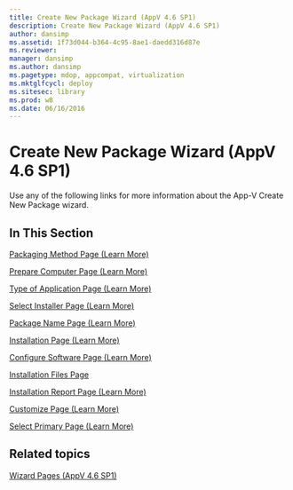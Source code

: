 ```yaml
---
title: Create New Package Wizard (AppV 4.6 SP1)
description: Create New Package Wizard (AppV 4.6 SP1)
author: dansimp
ms.assetid: 1f73d044-b364-4c95-8ae1-daedd316d87e
ms.reviewer: 
manager: dansimp
ms.author: dansimp
ms.pagetype: mdop, appcompat, virtualization
ms.mktglfcycl: deploy
ms.sitesec: library
ms.prod: w8
ms.date: 06/16/2016
---
```



# Create New Package Wizard (AppV 4.6 SP1)


Use any of the following links for more information about the App-V Create New Package wizard.

## In This Section


<a href="" id="packaging-method-page--learn-more-"></a>[Packaging Method Page (Learn More)](packaging-method-page--learn-more-.md)  

<a href="" id="prepare-computer-page--learn-more-"></a>[Prepare Computer Page (Learn More)](prepare-computer-page--learn-more-.md)  

<a href="" id="type-of-application-page--learn-more-"></a>[Type of Application Page (Learn More)](type-of-application-page--learn-more-.md)  

<a href="" id="select-installer-page--learn-more-"></a>[Select Installer Page (Learn More)](select-installer-page--learn-more-.md)  

<a href="" id="package-name-page---learn-more-"></a>[Package Name Page (Learn More)](package-name-page---learn-more-.md)  

<a href="" id="installation-page--learn-more-"></a>[Installation Page (Learn More)](installation-page--learn-more-.md)  

<a href="" id="configure-software-page--learn-more-"></a>[Configure Software Page (Learn More)](configure-software-page--learn-more-.md)  

<a href="" id="installation-files-page"></a>[Installation Files Page](installation-files-page.md)  

<a href="" id="installation-report-page--learn-more-"></a>[Installation Report Page (Learn More)](installation-report-page--learn-more-.md)  

<a href="" id="customize-page--learn-more-"></a>[Customize Page (Learn More)](customize-page--learn-more-.md)  

<a href="" id="select-primary-page--learn-more-"></a>[Select Primary Page (Learn More)](select-primary-page--learn-more-.md)  

## Related topics


[Wizard Pages (AppV 4.6 SP1)](wizard-pages--appv-46-sp1-.md)

 

 





